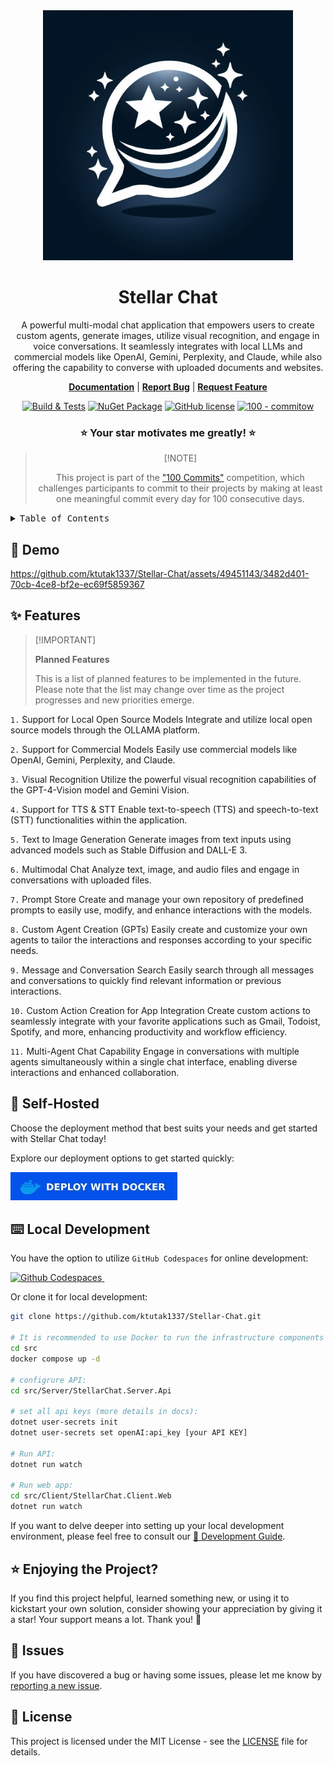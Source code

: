 <div align="center">

<img src="./docs/assets/logo-large.jpg" alt="logo-large" width="400" height="400">

<h1>Stellar Chat</h3>

A powerful multi-modal chat application that empowers users to create custom agents, generate images, utilize visual recognition, and engage in voice conversations. It seamlessly integrates with local LLMs and commercial models like OpenAI, Gemini, Perplexity, and Claude, while also offering the capability to converse with uploaded documents and websites.

  <p align="center">
    <a href="https://docs.stellar-chat.com/"><strong>Documentation</strong></a>
    |
    <a href="https://github.com/ktutak1337/Stellar-Chat/issues/new?assignees=&labels=%F0%9F%90%9B+Bug&projects=&template=bug_report.yml&title=%5BBug%5D+"><strong>Report Bug</strong></a>
    |
    <a href="https://github.com/ktutak1337/Stellar-Chat/issues/new?assignees=&labels=%F0%9F%A4%A9+Feature+Request&projects=&template=feature_request.yml&title=%5BRequest%5D+"><strong>Request Feature</strong></a>
  </p>

[![Build & Tests](https://github.com/ktutak1337/Stellar-Chat/actions/workflows/github-actions.yaml/badge.svg?branch=main)](https://github.com/ktutak1337/Stellar-Chat/actions/workflows/github-actions.yaml)
[![NuGet Package](https://img.shields.io/badge/.NET%20-8.0-blue.svg)](https://dotnet.microsoft.com/en-us/download/dotnet/8.0)
[![GitHub license](https://img.shields.io/badge/License-MIT-green.svg)](https://github.com/ktutak1337/Stellar-Chat/blob/main/LICENSE.md)
[![100 - commitow](https://img.shields.io/badge/100%20-commitow-lightgreen.svg)](https://100commitow.pl)

<h3>⭐️ Your star motivates me greatly! ⭐️</h3>  

> \[!NOTE]
>
> This project is part of the ["100 Commits"](https://100commitow.pl/) competition, which challenges participants to commit to their projects by making at least one meaningful commit every day for 100 consecutive days.
>

</div>

<details>
<summary><kbd>Table of Contents</kbd></summary>

1. [✨ Features](#-features)
   - [`1.` Support for Local Open Source Models](#1-support-for-local-open-source-models)
   - [`2.` Support for Commercial Models](#2-support-for-commercial-models)
   - [`3.` Visual Recognition](#3-visual-recognition)
   - [`4.` Support for TTS & STT](#4-support-for-tts--stt)
   - [`5.` Text to Image Generation](#5-text-to-image-generation)
   - [`6.` Multimodal Chat](#6-multimodal-chat)
   - [`7.` Prompt Store](#7-prompt-store)
   - [`8.` Custom Agent Creation (GPTs)](#8-custom-agent-creation-gpts)
   - [`9.` Message and Conversation Search](#9-message-and-conversation-search)
   - [`10.` Custom Action Creation for App Integration](#10-custom-action-creation-for-app-integration)
   - [`11.` Multi-Agent Chat Capability](#11-multi-agent-chat-capability)
2. [🚀 Self-Hosted](#-self-hosted)
3. [⌨️ Local Development](#-local-development)
4. [⭐ Enjoying the Project?](#-enjoying-the-project)
5. [🚧 Issues](#-issues)
6. [📝 License](#-license)

</details>

## 🎥 Demo
https://github.com/ktutak1337/Stellar-Chat/assets/49451143/3482d401-70cb-4ce8-bf2e-ec69f5859367

## ✨ Features


> \[!IMPORTANT]
>
> **Planned Features**
>
> This is a list of planned features to be implemented in the future. Please note that the list may change over time as the project progresses and new priorities emerge.
>

`1.` Support for Local Open Source Models
Integrate and utilize local open source models through the OLLAMA platform.

`2.` Support for Commercial Models
Easily use commercial models like OpenAI, Gemini, Perplexity, and Claude.

`3.` Visual Recognition
Utilize the powerful visual recognition capabilities of the GPT-4-Vision model and Gemini Vision.

`4.` Support for TTS & STT
Enable text-to-speech (TTS) and speech-to-text (STT) functionalities within the application.

`5.` Text to Image Generation
Generate images from text inputs using advanced models such as Stable Diffusion and DALL-E 3.

`6.` Multimodal Chat
Analyze text, image, and audio files and engage in conversations with uploaded files.

`7.` Prompt Store
Create and manage your own repository of predefined prompts to easily use, modify, and enhance interactions with the models.

`8.` Custom Agent Creation (GPTs)
Easily create and customize your own agents to tailor the interactions and responses according to your specific needs.

`9.` Message and Conversation Search
Easily search through all messages and conversations to quickly find relevant information or previous interactions.

`10.` Custom Action Creation for App Integration
Create custom actions to seamlessly integrate with your favorite applications such as Gmail, Todoist, Spotify, and more, enhancing productivity and workflow efficiency.

`11.` Multi-Agent Chat Capability
Engage in conversations with multiple agents simultaneously within a single chat interface, enabling diverse interactions and enhanced collaboration.

## 🚀 Self-Hosted

Choose the deployment method that best suits your needs and get started with Stellar Chat today!

Explore our deployment options to get started quickly:

<a href="https://docs.stellar-chat.com/deployment/deploy-with-docker/">
  <img src="docs\assets\deploy\btn-deploy-with-docker.jpg" alt="Deploy on Docker">
</a>

## ⌨️ Local Development

You have the option to utilize `GitHub Codespaces` for online development:

<a href="https://codespaces.new/ktutak1337/Stellar-Chat">
  <img src="https://github.com/codespaces/badge.svg" alt="Github Codespaces">
</a>
&nbsp;

Or clone it for local development:

```bash
git clone https://github.com/ktutak1337/Stellar-Chat.git

# It is recommended to use Docker to run the infrastructure components (MongoDB, Qdrant, Seq):
cd src
docker compose up -d

# configrure API:
cd src/Server/StellarChat.Server.Api

# set all api keys (more details in docs):
dotnet user-secrets init
dotnet user-secrets set openAI:api_key [your API KEY]

# Run API:
dotnet run watch

# Run web app:
cd src/Client/StellarChat.Client.Web
dotnet run watch
```

If you want to delve deeper into setting up your local development environment, please feel free to consult our [📘 Development Guide](https://docs.stellar-chat.com/guides/local-development/).

## ⭐ Enjoying the Project?

If you find this project helpful, learned something new, or using it to kickstart your own solution, consider showing your appreciation by giving it a star! Your support means a lot. Thank you! 🚀

## 🚧 Issues

If you have discovered a bug or having some issues, please let me know by [reporting a new issue](https://github.com/ktutak1337/Stellar-Chat/issues?state=open).

## 📝 License

This project is licensed under the MIT License - see the [LICENSE](https://github.com/ktutak1337/Stellar-Chat/blob/main/LICENSE.md) file for details.
